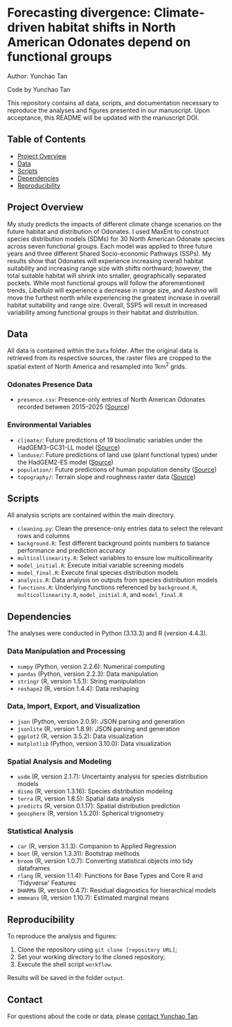 # Forecasting divergence: Climate-driven habitat shifts in North American Odonates depend on functional groups

Author: Yunchao Tan

Code by Yunchao Tan

This repository contains all data, scripts, and documentation necessary to reproduce the analyses and figures presented in our manuscript. Upon acceptance, this README will be updated with the manuscript DOI.


## Table of Contents

- [Project Overview](#project-overview)
- [Data](#data)
- [Scripts](#scripts)
- [Dependencies](#dependencies)
- [Reproducibility](#reproducibility)


## Project Overview

My study predicts the impacts of different climate change scenarios on the future habitat and distribution of Odonates. I used MaxEnt to construct species distribution models (SDMs) for 30 North American Odonate species across seven functional groups. Each model was applied to three future years and three different Shared Socio-economic Pathways (SSPs). My results show that Odonates will experience increasing overall habitat suitability and increasing range size with shifts northward; however, the total suitable habitat will shrink into smaller, geographically separated pockets. While most functional groups will follow the aforementioned trends, *Libellula* will experience a decrease in range size, and *Aeshna* will move the furthest north while experiencing the greatest increase in overall habitat suitability and range size. Overall, SSP5 will result in increased variability among functional groups in their habitat and distribution.


## Data

All data is contained within the `Data` folder. After the original data is retrieved from its respective sources, the raster files are cropped to the spatial extent of North America and resampled into $1 \mathrm{km^2}$ grids.

### Odonates Presence Data

- `presence.csv`: Presence-only entries of North American Odonates recorded between 2015–2025 ([Source](https://doi.org/10.15468/dl.rj2qh2))

### Environmental Variables

- `climate/`: Future predictions of 19 bioclimatic variables under the HadGEM3-GC31-LL model ([Source](https://www.worldclim.org/data/cmip6/cmip6_clim2.5m.html))
- `landuse/`: Future predictions of land use (plant functional types) under the HadGEM2-ES model ([Source](https://doi.org/10.1038/s41597-020-00669-x))
- `population/`: Future predictions of human population density ([Source](https://doi.org/10.1073/pnas.2002557117))
- `topography/`: Terrain slope and roughness raster data ([Source](https://www.earthenv.org/topography))


## Scripts

All analysis scripts are contained within the main directory.

- `cleaning.py`: Clean the presence-only entries data to select the relevant rows and columns
- `background.R`: Test different background points numbers to balance performance and prediction accuracy
- `multicollinearity.R`: Select variables to ensure low multicollinearity
- `model_initial.R`: Execute initial variable screening models
- `model_final.R`: Execute final species distribution models
- `analysis.R`: Data analysis on outputs from species distribution models
- `functions.R`: Underlying functions referenced by `background.R`, `multicollinearity.R`, `model_initial.R`, and `model_final.R`


## Dependencies

The analyses were conducted in Python (3.13.3) and R (version 4.4.3).

### Data Manipulation and Processing
- `numpy` (Python, version 2.2.6): Numerical computing
- `pandas` (Python, version 2.2.3): Data manipulation
- `stringr` (R, version 1.5.1): String manipulation
- `reshape2` (R, version 1.4.4): Data reshaping

### Data, Import, Export, and Visualization
- `json` (Python, version 2.0.9): JSON parsing and generation
- `jsonlite` (R, version 1.8.9): JSON parsing and generation
- `ggplot2` (R, version 3.5.2): Data visualization
- `matplotlib` (Python, version 3.10.0): Data visualization

### Spatial Analysis and Modeling
- `usdm` (R, version 2.1.7): Uncertainty analysis for species distribution models
- `dismo` (R, version 1.3.16): Species distribution modeling
- `terra` (R, version 1.8.5): Spatial data analysis
- `predicts` (R, version 0.1.17): Spatial distribution prediction
- `geosphere` (R, version 1.5.20): Spherical trignometry

### Statistical Analysis
- `car` (R, version 3.1.3): Companion to Applied Regression
- `boot` (R, version 1.3.31): Bootstrap methods
- `broom` (R, version 1.0.7): Converting statistical objects into tidy dataframes
- `rlang` (R, version 1.1.4): Functions for Base Types and Core R and 'Tidyverse' Features
- `DHARMa` (R, version 0.4.7): Residual diagnostics for hierarchical models
- `emmeans` (R, version 1.10.7): Estimated marginal means


## Reproducibility

To reproduce the analysis and figures:

1. Clone the repository using `git clone [repository URL]`;
2. Set your working directory to the cloned repository;
3. Execute the shell script `workflow`.

Results will be saved in the folder `output`.


## Contact

For questions about the code or data, please [contact Yunchao Tan](mailto:albert.yunchao.tan@gmail.com).

